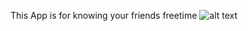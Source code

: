 This App is for knowing your friends freetime
![alt text](https://user-images.githubusercontent.com/25009890/33399333-eb94c91a-d55a-11e7-85d6-b98a416d055a.png)
